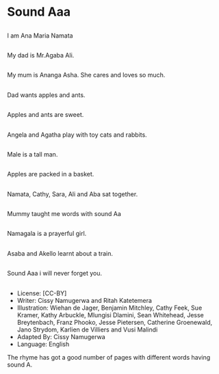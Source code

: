 # Sound Aaa

##
I am Ana Maria Namata

##
My dad is Mr.Agaba Ali.

##
My mum is Ananga
Asha. She cares and
loves so much.

##
Dad wants apples and ants.

##
Apples and ants are sweet.

##
Angela and Agatha play with toy cats and rabbits.

##
Male is a tall man.

##
Apples are packed in a basket.

##
Namata, Cathy, Sara,
Ali and Aba sat
together.

##
Mummy taught me
words with sound Aa

##
Namagala is a prayerful
girl.

##
Asaba and Akello learnt about a
train.

##
Sound Aaa i will never forget you.

##
* License: [CC-BY]
* Writer: Cissy Namugerwa and Ritah Katetemera
* Illustration: Wiehan de Jager, Benjamin Mitchley, Cathy Feek, Sue Kramer, Kathy Arbuckle, Mlungisi Dlamini, Sean Whitehead, Jesse Breytenbach, Franz Phooko, Jesse Pietersen, Catherine Groenewald, Jano Strydom, Karlien de Villiers and Vusi Malindi
* Adapted By: Cissy Namugerwa
* Language: English

The rhyme has got a good number of pages with different words having sound A.
